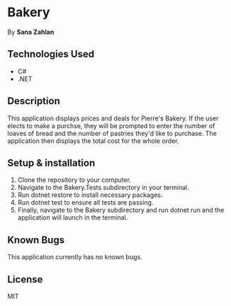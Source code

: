 # Bakery
By **Sana Zahlan** 

## Technologies Used 
* C#
* .NET

## Description 
This application displays prices and deals for Pierre's Bakery. If the user elects to make a purchse, they will be prompted to enter the number of loaves of bread and the number of pastries they'd like to purchase. The application then displays the total cost for the whole order. 

## Setup & installation
1. Clone the repository to your computer.
2. Navigate to the Bakery.Tests subdirectory in your terminal. 
3. Run dotnet restore to install necessary packages.
4. Run dotnet test to ensure all tests are passing. 
5. Finally, navigate to the Bakery subdirectory and run dotnet run and the application will launch in the terminal.

## Known Bugs
This application currently has no known bugs.

## License 
MIT 
